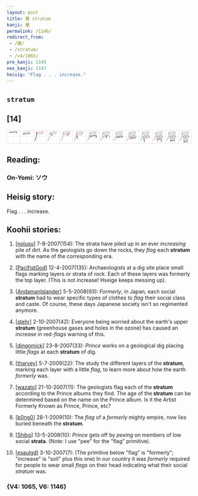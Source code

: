 ```yaml
---
layout: post
title: 層 stratum
kanji: 層
permalink: /1146/
redirect_from:
 - /層/
 - /stratum/
 - /v4/1065/
pre_kanji: 1145
nex_kanji: 1147
heisig: "Flag . . . increase."
---
```


## `stratum`

## [14]

<div class="stroke"><img src="../images/E5B1A4.png" /></div>

## Reading:

### On-Yomi: ソウ

## Heisig story:

Flag . . . increase.

## Koohii stories:

1) [<a href="http://kanji.koohii.com/profile/nolusu">nolusu</a>] 7-8-2007(154): The strata have piled up in an ever <em>increasing</em> pile of dirt. As the geologists go down the rocks, they <em>flag</em> each<strong> stratum</strong> with the name of the corresponding era.

2) [<a href="http://kanji.koohii.com/profile/PacifistGod">PacifistGod</a>] 12-4-2007(135): Archaeologists at a dig site place small flags marking layers or strata of rock. Each of these layers was formerly the top layer. (This is not increase! Hseige keeps messing up).

3) [<a href="http://kanji.koohii.com/profile/AndamanIslander">AndamanIslander</a>] 5-5-2008(93): <em>Formerly</em>, in Japan, each social<strong> stratum</strong> had to wear specific types of clothes to <em>flag</em> their social class and caste. Of course, these days Japanese society isn&#039;t so regimented anymore.

4) [<a href="http://kanji.koohii.com/profile/stehr">stehr</a>] 2-10-2007(42): Everyone being worried about the earth&#039;s upper<strong> stratum</strong> (greenhouse gases and holes in the ozone) has caused an <em>increase</em> in red-<em>flags</em> warning of this.

5) [<a href="http://kanji.koohii.com/profile/dingomick">dingomick</a>] 23-8-2007(33): <em>Prince</em> works on a geological dig placing little <em>flags</em> at each <strong>stratum</strong> of dig.

6) [<a href="http://kanji.koohii.com/profile/tharvey">tharvey</a>] 5-7-2009(22): The study the different layers of the<strong> stratum</strong>, marking each layer with a little <em>flag</em>, to learn more about how the earth <em>formerly</em> was.

7) [<a href="http://kanji.koohii.com/profile/wazato">wazato</a>] 21-10-2007(11): The geologists flag each of the<strong> stratum</strong> according to the Prince albums they find. The age of the<strong> stratum</strong> can be determined based on the name on the Prince album. Is it the Artist Formerly Known as Prince, Prince, etc?

8) [<a href="http://kanji.koohii.com/profile/b0ng0">b0ng0</a>] 28-1-2009(10): The <em>flag</em> of a <em>formerly</em> mighty empire, now lies buried beneath the<strong> stratum</strong>.

9) [<a href="http://kanji.koohii.com/profile/Shibo">Shibo</a>] 13-5-2008(10): <em>Prince</em> gets off by <em>peeing</em> on members of low social <strong>strata</strong>. (Note: I use &quot;pee&quot; for the &quot;flag&quot; primitive).

10) [<a href="http://kanji.koohii.com/profile/esaulgd">esaulgd</a>] 3-10-2007(7): (The primitive below &quot;flag&quot; is &quot;formerly&quot;; &quot;increase&quot; is &quot;soil&quot; plus this one) In our country it was <em>formerly</em> required for people to wear small <em>flags</em> on their head indicating what their social <em>stratum</em> was.

### {V4: 1065, V6: 1146}
